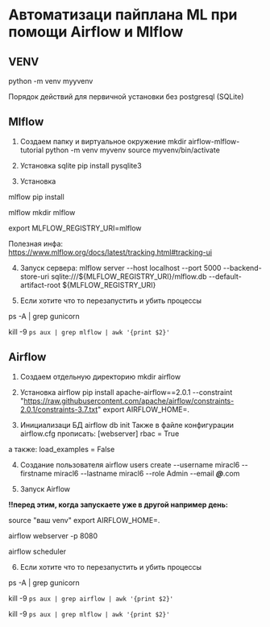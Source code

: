 # Автоматизаци пайплана ML при помощи Airflow и Mlflow

## VENV

python -m venv myyvenv

Порядок действий для первичной установки без postgresql (SQLite)

## Mlflow

1) Создаем папку и виртуальное окружение mkdir airflow-mlflow-tutorial python -m venv myvenv source myvenv/bin/activate

2) Установка sqlite pip install pysqlite3

3) Установка 

mlflow pip install 

mlflow mkdir mlflow 

export MLFLOW_REGISTRY_URI=mlflow

Полезная инфа: https://www.mlflow.org/docs/latest/tracking.html#tracking-ui

4) Запуск сервера:
   mlflow server --host localhost --port 5000 --backend-store-uri sqlite:///${MLFLOW_REGISTRY_URI}/mlflow.db --default-artifact-root ${MLFLOW_REGISTRY_URI}

5) Если хотите что то перезапустить и убить процессы 

ps -A | grep gunicorn 

kill -9 `ps aux | grep mlflow | awk '{print $2}'`

## Airflow

1) Создаем отдельную директорию mkdir airflow

2) Установка airflow pip install apache-airflow==2.0.1
   --constraint "https://raw.githubusercontent.com/apache/airflow/constraints-2.0.1/constraints-3.7.txt"
   export AIRFLOW_HOME=.

3) Инициализаци БД airflow db init Также в файле конфигурации airflow.cfg прописать:
   [webserver]
   rbac = True

а также:
load_examples = False

4) Создание пользователя airflow users create --username miracl6 --firstname miracl6 --lastname miracl6 --role Admin
   --email ***@***.com

5) Запуск Airflow 
 
**!!перед этим, когда запускаете уже в другой например день:**

source "ваш venv"
export AIRFLOW_HOME=.


airflow webserver -p 8080 

airflow scheduler

6) Если хотите что то перезапустить и убить процессы 

ps -A | grep gunicorn

kill -9 `ps aux | grep airflow | awk '{print $2}'`



kill -9 `ps aux | grep mlflow | awk '{print $2}'`

